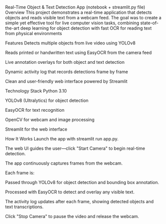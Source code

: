 Real-Time Object & Text Detection App (notebook + streamlit.py file)
Overview
This project demonstrates a real-time application that detects objects and reads visible text from a webcam feed. The goal was to create a simple yet effective tool for live computer vision tasks, combining state-of-the-art deep learning for object detection with fast OCR for reading text from physical environments

Features
Detects multiple objects from live video using YOLOv8

Reads printed or handwritten text using EasyOCR from the camera feed

Live annotation overlays for both object and text detection

Dynamic activity log that records detections frame by frame

Clean and user-friendly web interface powered by Streamlit

Technology Stack
Python 3.10

YOLOv8 (Ultralytics) for object detection

EasyOCR for text recognition

OpenCV for webcam and image processing

Streamlit for the web interface

How It Works
Launch the app with streamlit run app.py.

The web UI guides the user—click "Start Camera" to begin real-time detection.

The app continuously captures frames from the webcam.

Each frame is:

Passed through YOLOv8 for object detection and bounding box annotation.

Processed with EasyOCR to detect and overlay any visible text.

The activity log updates after each frame, showing detected objects and text transcriptions.

Click "Stop Camera" to pause the video and release the webcam.
